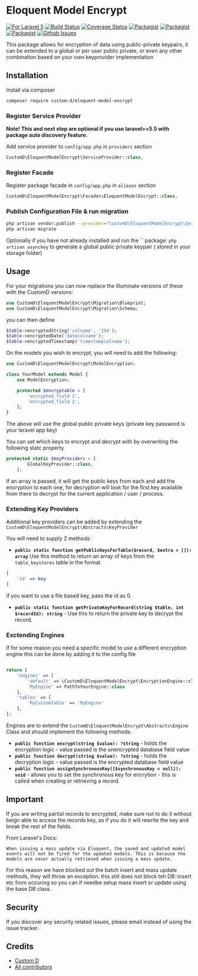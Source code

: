 # Eloquent Model Encrypt
[![For Laravel 5][badge_laravel]](https://github.com/customd/eloquent-model-encrypt)
[![Build Status](https://travis-ci.org/customd/eloquent-model-encrypt.svg?branch=master)](https://travis-ci.org/customd/eloquent-model-encrypt)
[![Coverage Status](https://coveralls.io/repos/github/customd/eloquent-model-encrypt/badge.svg?branch=master)](https://coveralls.io/github/customd/eloquent-model-encrypt?branch=master)
[![Packagist](https://img.shields.io/packagist/v/custom-d/eloquent-model-encrypt.svg)](https://packagist.org/packages/custom-d/eloquent-model-encrypt)
[![Packagist](https://poser.pugx.org/custom-d/eloquent-model-encrypt/d/total.svg)](https://packagist.org/packages/custom-d/eloquent-model-encrypt)
[![Packagist](https://img.shields.io/packagist/l/custom-d/eloquent-model-encrypt.svg)](https://packagist.org/packages/custom-d/eloquent-model-encrypt)
[![Github Issues][badge_issues]](https://github.com/customd/eloquent-model-encrypt/issue)

This package allows for encryption of data using public-private keypairs, it can be extended to a global or per user public private, or even any other combination based on your own keyprovider implementation

## Installation

Install via composer
```bash
composer require custom-d/eloquent-model-encrypt
```

### Register Service Provider

**Note! This and next step are optional if you use laravel>=5.5 with package
auto discovery feature.**

Add service provider to `config/app.php` in `providers` section
```php
CustomD\EloquentModelEncrypt\ServiceProvider::class,
```

### Register Facade

Register package facade in `config/app.php` in `aliases` section
```php
CustomD\EloquentModelEncrypt\Facades\EloquentModelEncrypt::class,
```

### Publish Configuration File & run migration

```bash
php artisan vendor:publish --provider="CustomD\EloquentModelEncrypt\ServiceProvider" --tag="config"
php artisan migrate
```
Optionally if you have not already installed and run the `` package:
`php artisan asynckey` to generate a global public private keypair ( stored in your storage folder)

## Usage


For your migrations you can now replace the Illuminate versions of these with the CustomD versions:
 ```php
use CustomD\EloquentModelEncrypt\Migration\Blueprint;
use CustomD\EloquentModelEncrypt\Migration\Schema;
 ```
 you can then define
 ```php
 $table->encryptedString('colname', '154');
 $table->encryptedDate('datecolname');
 $table->encryptedTimestamp('timestampcolname');
 ```

On the models you wish to encrypt, you will need to add the following:

```php
use CustomD\EloquentModelEncrypt\ModelEncryption;

class YourModel extends Model {
	use ModelEncryption;

	protected $encryptable = [
        'encrypted_field 1',
        'encrypted_field 2',
    ];
}
```
The above will use the global public private keys (private key password is your laravel app key)

You can set which keys to encrypt and decrypt with by overwriting the following statc property
```php
protected static $keyProviders = [
        GlobalKeyProvider::class,
    ];
```
If an array is passed, it will get the public keys from each and add the encryption to each one,
for decryption will look for the first key available from there to decrypt for the current application / user / process.

### Extending Key Providers
Additional key providers can be added by extending the `CustomD\EloquentModelEncrypt\Abstracts\KeyProvider`

You will need to supply 2 methods:
* **`public static function getPublicKeysForTable($record, $extra = []): array`**
Use this method to return an array of keys from the `table_keystores` table in the format
```php
[
	'id' => key
]
```
if you want to use a file based key, pass the id as 0.

* **`public static function getPrivateKeyForRecord(string $table, int $recordId): string`** - Use this to return the private key to decrypt the record.


### Exctending Engines

If for some reason you need a specific model to use a different encryption engine this can be done by adding it to the config file
```php

return [
    'engines' => [
		'default' => \CustomD\EloquentModelEncrypt\EncryptionEngine::class,
		'MyEngine' => PathToYourEngine::class
    ],
    'tables' => [
		'MyCustomTable' => 'MyEngine'
    ],
];

```
Engines are to extend the `CustomD\EloquentModelEncrypt\Abstracts\Engine` Class and should implement the following methods:

* **`public function encrypt(string $value): ?string`** - holds the encryption logic - value passed is the unencrypted database field value
* **`public function decrypt(string $value): ?string`** - holds the decryption logic - value passed is the encrypted database field value
* **`public function assignSynchronousKey([$synchronousKey = null]): void`** - allows you to set the synchronous key for encrytion - this is called when creating or retrieving a record.

## Important

If you are writing partial records to encrypted, make sure not to do it without beign able to access the records key, as if you do it will rewrite the key and break the rest of the fields.


From Laravel's Docs:

`When issuing a mass update via Eloquent, the saved and updated model events will not be fired for the updated models. This is because the models are never actually retrieved when issuing a mass update.`

For this reason we have blocked out the batch insert and mass update methods, they will throw an exception. this still does not block teh DB::insert etc from occuring so you can if needbe setup mass insert or update using the base DB class.


## Security

If you discover any security related issues, please email
instead of using the issue tracker.

## Credits

- [Custom D](https://git.customd.com/composert)
- [All contributors](https://git.customd.com/composer/eloquent-model-encrypt/-/graphs/master)


[badge_laravel]: https://img.shields.io/badge/Laravel-5.8%20to%208-orange.svg?style=flat-square
[badge_issues]: https://img.shields.io/github/issues/ARCANEDEV/Support.svg?style=flat-square

